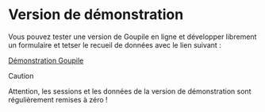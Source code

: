 # Version de démonstration

Vous pouvez tester une version de Goupile en ligne et développer librement un formulaire et tetser le recueil de données avec le lien suivant :

<div class="buttons">
    <a href="https://demo.goupile.fr/" target="_blank">Démonstration Goupile</a>
</div>

> [!CAUTION]
> Attention, les sessions et les données de la version de démonstration sont régulièrement remises à zéro !
